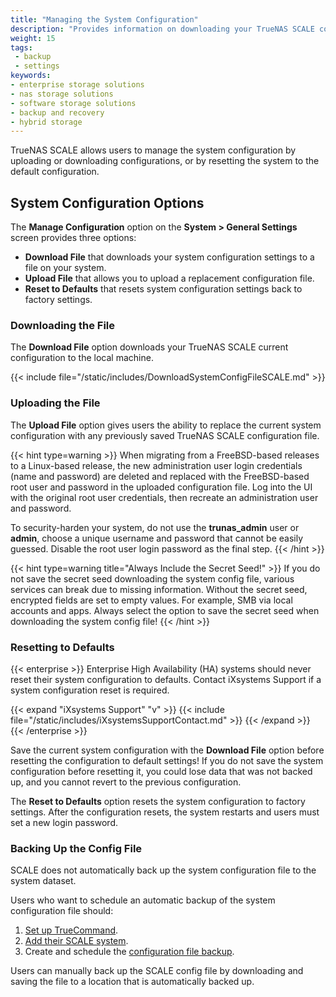 ```yaml
---
title: "Managing the System Configuration"
description: "Provides information on downloading your TrueNAS SCALE configuration to back up system settings, uploading a new configuration file, and resetting back to default settings."
weight: 15
tags:
 - backup
 - settings
keywords:
- enterprise storage solutions
- nas storage solutions
- software storage solutions
- backup and recovery
- hybrid storage
---
```


TrueNAS SCALE allows users to manage the system configuration by uploading or downloading configurations, or by resetting the system to the default configuration. 

## System Configuration Options
The **Manage Configuration** option on the **System > General Settings** screen provides three options:

* **Download File** that downloads your system configuration settings to a file on your system.
* **Upload File** that allows you to upload a replacement configuration file.
* **Reset to Defaults** that resets system configuration settings back to factory settings.

### Downloading the File
The **Download File** option downloads your TrueNAS SCALE current configuration to the local machine.

{{< include file="/static/includes/DownloadSystemConfigFileSCALE.md" >}}

### Uploading the File
The **Upload File** option gives users the ability to replace the current system configuration with any previously saved TrueNAS SCALE configuration file.

{{< hint type=warning >}}
When migrating from a FreeBSD-based releases to a Linux-based release, the new administration user login credentials (name and password) are deleted and replaced with the FreeBSD-based root user and password in the uploaded configuration file.
Log into the UI with the original root user credentials, then recreate an administration user and password.

To security-harden your system, do not use the **trunas_admin** user or **admin**, choose a unique username and password that cannot be easily guessed.
Disable the root user login password as the final step.
{{< /hint >}}

{{< hint type=warning title="Always Include the Secret Seed!" >}}
If you do not save the secret seed downloading the system config file, various services can break due to missing information.
Without the secret seed, encrypted fields are set to empty values. For example, SMB via local accounts and apps.
Always select the option to save the secret seed when downloading the system config file!
{{< /hint >}}

### Resetting to Defaults

{{< enterprise >}}
Enterprise High Availability (HA) systems should never reset their system configuration to defaults.
Contact iXsystems Support if a system configuration reset is required.

{{< expand "iXsystems Support" "v" >}}
{{< include file="/static/includes/iXsystemsSupportContact.md" >}}
{{< /expand >}}
{{< /enterprise >}}

Save the current system configuration with the **Download File** option before resetting the configuration to default settings!
If you do not save the system configuration before resetting it, you could lose data that was not backed up, and you cannot revert to the previous configuration.

The **Reset to Defaults** option resets the system configuration to factory settings.
After the configuration resets, the system restarts and users must set a new login password.

### Backing Up the Config File
SCALE does not automatically back up the system configuration file to the system dataset.

Users who want to schedule an automatic backup of the system configuration file should:
1. [Set up TrueCommand](https://www.truenas.com/docs/truecommand/tcgettingstarted/install/).
2. [Add their SCALE system](https://www.truenas.com/docs/truecommand/tcgettingstarted/connectingtruenas/).
3. Create and schedule the [configuration file backup](https://www.truenas.com/docs/truecommand/userguide/systemmanagement/truenasconfigmanage/#create-a-config-backup).

Users can manually back up the SCALE config file by downloading and saving the file to a location that is automatically backed up.
